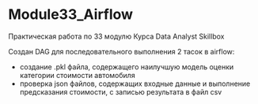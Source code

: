 # Module33_Airflow
Практическая работа по 33 модулю Курса Data Analyst Skillbox

Создан DAG для последовательного выполнения 2 тасок в airflow:
- создание .pkl файла, содержащего наилучшую модель оценки категории стоимости автомобиля
- проверка json файлов, содержащих входные данные и выполнение предсказания стоимости, с записью результата в файл csv
